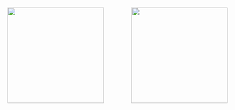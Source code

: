 <div>
  <img width="220" height="auto" align="left" src="https://media.giphy.com/media/Vuw9m5wXviFIQ/source.gif"/>
  <img width="220" height="auto" align="right" src="https://media.giphy.com/media/Vuw9m5wXviFIQ/source.gif"/>
  <h1> </h1>
  <p> </p>
</div>
